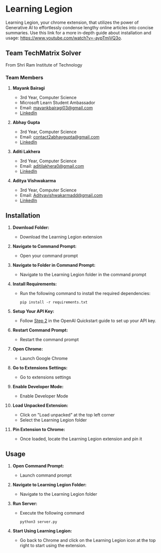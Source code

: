 # Learning Legion

Learning Legion, your chrome extension, that utilizes the power of Generative AI to effortlessly condense lengthy online articles into concise summaries. Use this link for a more in-depth guide about installation and usage: https://www.youtube.com/watch?v=-aypTmjVQ3o.

## Team TechMatrix Solver
From Shri Ram Institute of Technology

### Team Members
1. **Mayank Bairagi**
   - 3rd Year, Computer Science
   - Microsoft Learn Student Ambassador
   - Email: mayankbairagi03@gmail.com
   - [LinkedIn](https://www.linkedin.com/in/mayank-das-bairagi-18639525a/)

2. **Abhay Gupta**
   - 3rd Year, Computer Science
   - Email: contact2abhaygupta@gmail.com
   - [LinkedIn](https://www.linkedin.com/in/abhay-gupta-197b17264/)

3. **Aditi Lakhera**
   - 3rd Year, Computer Science
   - Email: aditilakhera0@gmail.com
   - [LinkedIn](https://www.linkedin.com/in/aditi-lakhera-b628802bb/)

4. **Aditya Vishwakarma**
   - 3rd Year, Computer Science
   - Email: Adityavishwakarmadd@gmail.com
   - [LinkedIn](https://www.linkedin.com/in/aditya-vishwakarma-897380291/)

## Installation

1. **Download Folder:**
   - Download the Learning Legion extension

2. **Navigate to Command Prompt:**
   - Open your command prompt

3. **Navigate to Folder in Command Prompt:**
   - Navigate to the Learning Legion folder in the command prompt

4. **Install Requirements:**
   - Run the following command to install the required dependencies:
     ```
     pip install -r requirements.txt
     ```

5. **Setup Your API Key:**
   - Follow [Step 2](https://platform.openai.com/docs/quickstart?context=python) in the OpenAI Quickstart guide to set up your API key.

6. **Restart Command Prompt:**
   - Restart the command prompt

7. **Open Chrome:**
   - Launch Google Chrome

8. **Go to Extensions Settings:**
   - Go to extensions settings
     
9. **Enable Developer Mode:**
   - Enable Developer Mode
     
10. **Load Unpacked Extension:**
    - Click on "Load unpacked" at the top left corner
    - Select the Learning Legion folder

11. **Pin Extension to Chrome:**
    - Once loaded, locate the Learning Legion extension and pin it
      
## Usage

1. **Open Command Prompt:**
   - Launch command prompt

2. **Navigate to Learning Legion Folder:**
   - Navigate to the Learning Legion folder

3. **Run Server:**
   - Execute the following command
     ```
     python3 server.py
     ```

4. **Start Using Learning Legion:**
   - Go back to Chrome and click on the Learning Legion icon at the top right to start using the extension.


